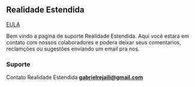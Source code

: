 ## Realidade Estendida
[EULA](EULA.md)

Bem vindo a pagina de suporte Realidade Estendida.
Aqui você estara em contato com nossos colaboradores e podera deixar seus comentarios, reclamções ou sugestões enviando um email pra nos.

### Suporte

Contato Realidade Estendida **gabrielrejaili@gmail.com**

